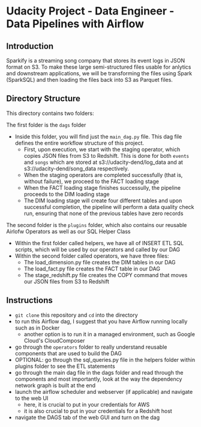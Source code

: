 # Udacity Project - Data Engineer - Data Pipelines with Airflow

## Introduction
Sparkify is a streaming song company that stores its event logs in JSON format on S3. To make these large semi-structured files usable for anlytics and downstream applications, we will be transforming the files using Spark (SparkSQL) and then loading the files back into S3 as Parquet files.

## Directory Structure
This directory contains two folders:  

The first folder is the `dags` folder
  * Inside this folder, you will find just the `main_dag.py` file. This dag file defines the entire workflow structure of this project.
    * First, upon execution, we start with the staging operator, which copies JSON files from S3 to Redshift. This is done for both `events` and `songs` which are stored at s3://udacity-dend/log_data and at s3://udacity-dend/song_data respectively. 
    * When the staging operators are completed successfully (that is, without failure), we proceed to the FACT loading stage
    * When the FACT loading stage finishes successully, the pipeline proceeds to the DIM loading stage
    * The DIM loading stage will create four different tables and upon successful completion, the pipeline will perform a data quality check run, ensuring that none of the previous tables have zero records
    
  
The second folder is the `plugins` folder, which also contains our reusable Airlofw Operators as well as our SQL Helper Class
  * Within the first folder called helpers, we have all of INSERT ETL SQL scripts, which will be used by our operators and called by our DAG
  * Within the second folder called operators, we have three files:
    * The load_dimension.py file creates the DIM tables in our DAG
    * The load_fact.py file creates the FACT table in our DAG
    * The stage_redshift.py file creates the COPY command that moves our JSON files from S3 to Redshift

## Instructions
  * `git clone` this repository and `cd` into the directory
  * to run this Airflow dag, I suggest that you have Airflow running locally such as in Docker 
    * another option is to run it in a managed environment, such as Google Cloud's CloudComposer
  * go through the `operators` folder to really understand reusable components that are used to build the DAG
  * OPTIONAL: go through the sql_queries.py file in the helpers folder within plugins folder to see the ETL statements
  * go through the main dag file in the dags folder and read through the components and most importantly, look at the way the dependency network graph is built at the end
  * launch the airflow scheduler and webserver (if applicable) and navigate to the web UI
    * here, it is crucial to put in your credentials for AWS
    * it is also crucial to put in your credentials for a Redshift host
  * navigate the DAGS tab of the web GUI and turn on the dag
  
  

